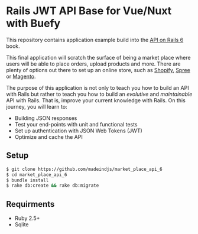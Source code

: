 # Rails JWT API Base for Vue/Nuxt with Buefy

This repository contains application example build into the [API on Rails 6](https://github.com/madeindjs/api_on_rails) book.

This final application will scratch the surface of being a market place where users will be able to place orders, upload products and more. There are plenty of options out there to set up an online store, such as [Shopify](http://shopify.com), [Spree](http://spreecommerce.com/) or [Magento](http://magento.com).

The purpose of this application is not only to teach you how to build an API with Rails but rather to teach you how to build an *evolutive* and *maintainable* API with Rails. That is, improve your current knowledge with Rails. On this journey, you will learn to:

- Building JSON responses
- Test your end-points with unit and functional tests
- Set up authentication with JSON Web Tokens (JWT)
- Optimize and cache the API

## Setup

~~~bash
$ git clone https://github.com/madeindjs/market_place_api_6
$ cd market_place_api_6
$ bundle install
$ rake db:create && rake db:migrate
~~~

## Requirments

- Ruby 2.5+
- Sqlite
